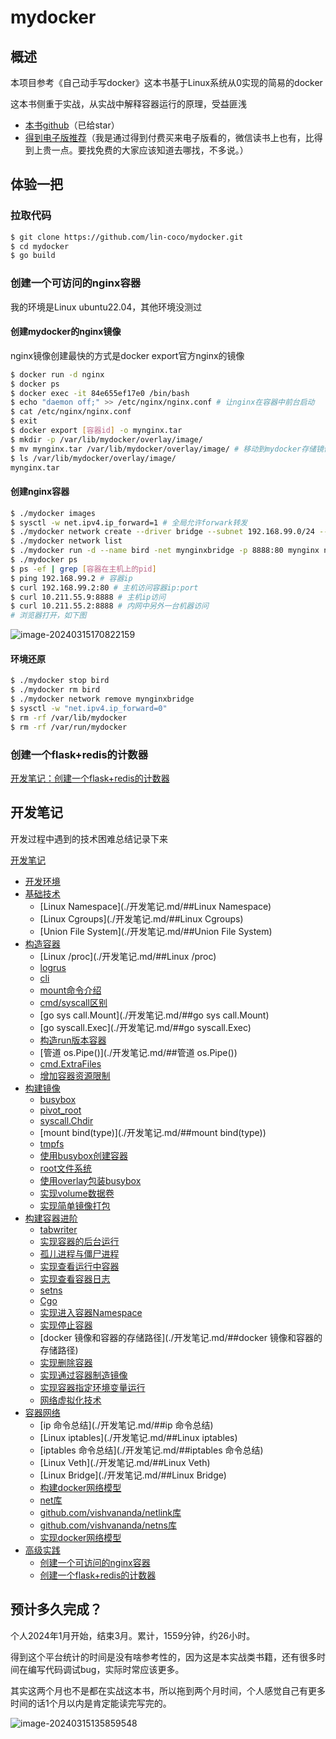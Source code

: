 # mydocker

## 概述

本项目参考《自己动手写docker》这本书基于Linux系统从0实现的简易的docker

这本书侧重于实战，从实战中解释容器运行的原理，受益匪浅

- [本书github](https://github.com/xianlubird/mydocker)（已给star）
- [得到电子版推荐](https://www.dedao.cn/ebook/detail?id=bODoM61kAj9Rql84gzG5nVNZopXKY3DBKK0JLrBmEDv2QPMOyx7a6e1dbPQj2Zdm)（我是通过得到付费买来电子版看的，微信读书上也有，比得到上贵一点。要找免费的大家应该知道去哪找，不多说。）

## 体验一把

### 拉取代码

```sh
$ git clone https://github.com/lin-coco/mydocker.git
$ cd mydocker
$ go build
```

### 创建一个可访问的nginx容器

我的环境是Linux ubuntu22.04，其他环境没测过

#### 创建mydocker的nginx镜像

nginx镜像创建最快的方式是docker export官方nginx的镜像

```sh
$ docker run -d nginx
$ docker ps
$ docker exec -it 84e655ef17e0 /bin/bash
$ echo "daemon off;" >> /etc/nginx/nginx.conf # 让nginx在容器中前台启动
$ cat /etc/nginx/nginx.conf
$ exit
$ docker export [容器id] -o mynginx.tar
$ mkdir -p /var/lib/mydocker/overlay/image/
$ mv mynginx.tar /var/lib/mydocker/overlay/image/ # 移动到mydocker存储镜像文件的地方
$ ls /var/lib/mydocker/overlay/image/
mynginx.tar
```

#### 创建nginx容器

```sh
$ ./mydocker images
$ sysctl -w net.ipv4.ip_forward=1 # 全局允许forwark转发
$ ./mydocker network create --driver bridge --subnet 192.168.99.0/24 --gateway 192.168.99.1 mynginxbridge # 创建mydocker桥接网络 
$ ./mydocker network list
$ ./mydocker run -d --name bird -net mynginxbridge -p 8888:80 mynginx nginx # 启动nginx镜像
$ ./mydocker ps
$ ps -ef | grep [容器在主机上的pid]
$ ping 192.168.99.2 # 容器ip
$ curl 192.168.99.2:80 # 主机访问容器ip:port
$ curl 10.211.55.9:8888 # 主机ip访问
$ curl 10.211.55.2:8888 # 内网中另外一台机器访问
# 浏览器打开，如下图
```

![image-20240315170822159](https://typora-img-xue.oss-cn-beijing.aliyuncs.com/img/image-20240315170822159.png)

#### 环境还原

```sh
$ ./mydocker stop bird
$ ./mydocker rm bird
$ ./mydocker network remove mynginxbridge
$ sysctl -w "net.ipv4.ip_forward=0"
$ rm -rf /var/lib/mydocker
$ rm -rf /var/run/mydocker
```



### 创建一个flask+redis的计数器

[开发笔记：创建一个flask+redis的计数器](./开发笔记/##创建一个flask+redis的计数器)

## 开发笔记

开发过程中遇到的技术困难总结记录下来

[开发笔记](./开发笔记.md)

- [开发环境](./开发笔记.md/#开发环境)
- [基础技术](./开发笔记.md/#基础技术)
  - [Linux Namespace](./开发笔记.md/##Linux Namespace)
  - [Linux Cgroups](./开发笔记.md/##Linux Cgroups)
  - [Union File System](./开发笔记.md/##Union File System)
- [构造容器](./开发笔记.md/#构造容器)
  - [Linux /proc](./开发笔记.md/##Linux /proc)
  - [logrus](./开发笔记.md/##logrus)
  - [cli](./开发笔记.md/##cli)
  - [mount命令介绍](./开发笔记.md/##mount命令介绍)
  - [cmd/syscall区别](./开发笔记.md/##cmd/syscall区别)
  - [go sys call.Mount](./开发笔记.md/##go sys call.Mount)
  - [go syscall.Exec](./开发笔记.md/##go syscall.Exec)
  - [构造run版本容器](./开发笔记.md/##构造run版本容器)
  - [管道 os.Pipe()](./开发笔记.md/##管道 os.Pipe())
  - [cmd.ExtraFiles](./开发笔记.md/##cmd.ExtraFiles)
  - [增加容器资源限制](./开发笔记.md/##增加容器资源限制)
- [构建镜像](./开发笔记.md/#构建镜像)
  - [busybox](./开发笔记.md/##busybox)
  - [pivot_root](./开发笔记.md/##pivot_root)
  - [syscall.Chdir](./开发笔记.md/##syscall.Chdir)
  - [mount bind(type)](./开发笔记.md/##mount bind(type))
  - [tmpfs](./开发笔记.md/##tmpfs)
  - [使用busybox创建容器](./开发笔记.md/##使用busybox创建容器)
  - [root文件系统](./开发笔记.md/##root文件系统)
  - [使用overlay包装busybox](./开发笔记.md/##实现volume数据卷)
  - [实现volume数据卷](./开发笔记.md/##实现volume数据卷)
  - [实现简单镜像打包](./开发笔记.md/##实现简单镜像打包)
- [构建容器进阶](./开发笔记.md/#构建容器进阶)
  - [tabwriter](./开发笔记.md/##tabwriter)
  - [实现容器的后台运行](./开发笔记.md/##实现容器的后台运行)
  - [孤儿进程与僵尸进程](./开发笔记.md/##孤儿进程与僵尸进程)
  - [实现查看运行中容器](./开发笔记.md/##实现查看运行中容器)
  - [实现查看容器日志](./开发笔记.md/##实现查看容器日志)
  - [setns](./开发笔记.md/##setns)
  - [Cgo](./开发笔记.md/##Cgo)
  - [实现进入容器Namespace](./开发笔记.md/##实现进入容器Namespace)
  - [实现停止容器](./开发笔记.md/##实现停止容器)
  - [docker 镜像和容器的存储路径](./开发笔记.md/##docker 镜像和容器的存储路径)
  - [实现删除容器](./开发笔记.md/##实现删除容器)
  - [实现通过容器制造镜像](./开发笔记.md/##实现通过容器制造镜像)
  - [实现容器指定环境变量运行](./开发笔记.md/##实现容器指定环境变量运行)
  - [网络虚拟化技术](./开发笔记.md/##网络虚拟化技术)
- [容器网络](./开发笔记.md/#容器网络)
  - [ip 命令总结](./开发笔记.md/##ip 命令总结)
  - [Linux iptables](./开发笔记.md/##Linux iptables)
  - [iptables 命令总结](./开发笔记.md/##iptables 命令总结)
  - [Linux Veth](./开发笔记.md/##Linux Veth)
  - [Linux Bridge](./开发笔记.md/##Linux Bridge)
  - [构建docker网络模型](./开发笔记.md/##构建docker网络模型)
  - [net库](./开发笔记.md/##net库)
  - [github.com/vishvananda/netlink库](./开发笔记.md/##github.com/vishvananda/netlink库)
  - [github.com/vishvananda/netns库](./开发笔记.md/##github.com/vishvananda/netns库)
  - [实现docker网络模型](./开发笔记.md/##实现docker网络模型)
- [高级实践](./开发笔记.md/#高级实践)
  - [创建一个可访问的nginx容器](./开发笔记.md/##创建一个可访问的nginx容器)
  - [创建一个flask+redis的计数器](./开发笔记.md/##创建一个flask+redis的计数器)



## 预计多久完成？

个人2024年1月开始，结束3月。累计，1559分钟，约26小时。

得到这个平台统计的时间是没有啥参考性的，因为这是本实战类书籍，还有很多时间在编写代码调试bug，实际时常应该更多。

其实这两个月也不是都在实战这本书，所以拖到两个月时间，个人感觉自己有更多时间的话1个月以内是肯定能读完写完的。



![image-20240315135859548](https://typora-img-xue.oss-cn-beijing.aliyuncs.com/img/image-20240315135859548.png)